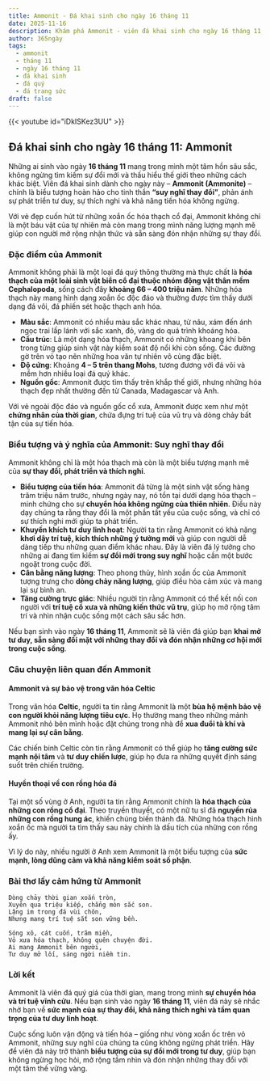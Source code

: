 ```yaml
---
title: Ammonit - Đá khai sinh cho ngày 16 tháng 11
date: 2025-11-16
description: Khám phá Ammonit - viên đá khai sinh cho ngày 16 tháng 11, biểu tượng của Suy nghĩ thay đổi. Cùng tìm hiểu ý nghĩa sâu sắc của viên đá độc đáo này.
author: 365ngày
tags:
  - ammonit
  - tháng 11
  - ngày 16 tháng 11
  - đá khai sinh
  - đá quý
  - đá trang sức
draft: false
---
```


{{< youtube id="iDkISKez3UU" >}}

## Đá khai sinh cho ngày 16 tháng 11: Ammonit

Những ai sinh vào ngày **16 tháng 11** mang trong mình một tâm hồn sâu sắc, không ngừng tìm kiếm sự đổi mới và thấu hiểu thế giới theo những cách khác biệt. Viên đá khai sinh dành cho ngày này – **Ammonit (Ammonite)** – chính là biểu tượng hoàn hảo cho tinh thần **“suy nghĩ thay đổi”**, phản ánh sự phát triển tư duy, sự thích nghi và khả năng tiến hóa không ngừng.

Với vẻ đẹp cuốn hút từ những xoắn ốc hóa thạch cổ đại, Ammonit không chỉ là một báu vật của tự nhiên mà còn mang trong mình năng lượng mạnh mẽ giúp con người mở rộng nhận thức và sẵn sàng đón nhận những sự thay đổi.

### Đặc điểm của Ammonit

Ammonit không phải là một loại đá quý thông thường mà thực chất là **hóa thạch của một loài sinh vật biển cổ đại thuộc nhóm động vật thân mềm Cephalopoda**, sống cách đây **khoảng 66 – 400 triệu năm**. Những hóa thạch này mang hình dạng xoắn ốc độc đáo và thường được tìm thấy dưới dạng đá vôi, đá phiến sét hoặc thạch anh hóa.

- **Màu sắc**: Ammonit có nhiều màu sắc khác nhau, từ nâu, xám đến ánh ngọc trai lấp lánh với sắc xanh, đỏ, vàng do quá trình khoáng hóa.
- **Cấu trúc**: Là một dạng hóa thạch, Ammonit có những khoang khí bên trong từng giúp sinh vật này kiểm soát độ nổi khi còn sống. Các đường gờ trên vỏ tạo nên những hoa văn tự nhiên vô cùng đặc biệt.
- **Độ cứng**: Khoảng **4 – 5 trên thang Mohs**, tương đương với đá vôi và mềm hơn nhiều loại đá quý khác.
- **Nguồn gốc**: Ammonit được tìm thấy trên khắp thế giới, nhưng những hóa thạch đẹp nhất thường đến từ Canada, Madagascar và Anh.

Với vẻ ngoài độc đáo và nguồn gốc cổ xưa, Ammonit được xem như một **chứng nhân của thời gian**, chứa đựng trí tuệ của vũ trụ và dòng chảy bất tận của sự tiến hóa.

### Biểu tượng và ý nghĩa của Ammonit: Suy nghĩ thay đổi

Ammonit không chỉ là một hóa thạch mà còn là một biểu tượng mạnh mẽ của **sự thay đổi, phát triển và thích nghi**.

- **Biểu tượng của tiến hóa**: Ammonit đã từng là một sinh vật sống hàng trăm triệu năm trước, nhưng ngày nay, nó tồn tại dưới dạng hóa thạch – minh chứng cho sự **chuyển hóa không ngừng của thiên nhiên**. Điều này dạy chúng ta rằng thay đổi là một phần tất yếu của cuộc sống, và chỉ có sự thích nghi mới giúp ta phát triển.
- **Khuyến khích tư duy linh hoạt**: Người ta tin rằng Ammonit có khả năng **khơi dậy trí tuệ, kích thích những ý tưởng mới** và giúp con người dễ dàng tiếp thu những quan điểm khác nhau. Đây là viên đá lý tưởng cho những ai đang tìm kiếm **sự đổi mới trong suy nghĩ** hoặc cần một bước ngoặt trong cuộc đời.
- **Cân bằng năng lượng**: Theo phong thủy, hình xoắn ốc của Ammonit tượng trưng cho **dòng chảy năng lượng**, giúp điều hòa cảm xúc và mang lại sự bình an.
- **Tăng cường trực giác**: Nhiều người tin rằng Ammonit có thể kết nối con người với **trí tuệ cổ xưa và những kiến thức vũ trụ**, giúp họ mở rộng tâm trí và nhìn nhận cuộc sống một cách sâu sắc hơn.

Nếu bạn sinh vào ngày **16 tháng 11**, Ammonit sẽ là viên đá giúp bạn **khai mở tư duy, sẵn sàng đối mặt với những thay đổi và đón nhận những cơ hội mới trong cuộc sống**.

### Câu chuyện liên quan đến Ammonit

#### Ammonit và sự bảo vệ trong văn hóa Celtic

Trong văn hóa **Celtic**, người ta tin rằng Ammonit là một **bùa hộ mệnh bảo vệ con người khỏi năng lượng tiêu cực**. Họ thường mang theo những mảnh Ammonit nhỏ bên mình hoặc đặt chúng trong nhà để **xua đuổi tà khí và mang lại sự cân bằng**.

Các chiến binh Celtic còn tin rằng Ammonit có thể giúp họ **tăng cường sức mạnh nội tâm** và **tư duy chiến lược**, giúp họ đưa ra những quyết định sáng suốt trên chiến trường.

#### Huyền thoại về con rồng hóa đá

Tại một số vùng ở Anh, người ta tin rằng Ammonit chính là **hóa thạch của những con rồng cổ đại**. Theo truyền thuyết, có một nữ tu sĩ đã **nguyền rủa những con rồng hung ác**, khiến chúng biến thành đá. Những hóa thạch hình xoắn ốc mà người ta tìm thấy sau này chính là dấu tích của những con rồng ấy.

Vì lý do này, nhiều người ở Anh xem Ammonit là một biểu tượng của **sức mạnh, lòng dũng cảm và khả năng kiểm soát số phận**.

### Bài thơ lấy cảm hứng từ Ammonit

	Dòng chảy thời gian xoắn tròn,  
	Xuyên qua triệu kiếp, chẳng mòn sắc son.  
	Lặng im trong đá vùi chôn,  
	Nhưng mang trí tuệ sắt son vững bền.
	
	Sóng xô, cát cuốn, trăm miền,  
	Vỏ xưa hóa thạch, không quên chuyện đời.  
	Ai mang Ammonit bên người,  
	Tư duy mở lối, sáng ngời niềm tin.

### Lời kết

Ammonit là viên đá quý giá của thời gian, mang trong mình **sự chuyển hóa và trí tuệ vĩnh cửu**. Nếu bạn sinh vào ngày **16 tháng 11**, viên đá này sẽ nhắc nhở bạn về **sức mạnh của sự thay đổi, khả năng thích nghi và tầm quan trọng của tư duy linh hoạt**.

Cuộc sống luôn vận động và tiến hóa – giống như vòng xoắn ốc trên vỏ Ammonit, những suy nghĩ của chúng ta cũng không ngừng phát triển. Hãy để viên đá này trở thành **biểu tượng của sự đổi mới trong tư duy**, giúp bạn không ngừng học hỏi, mở rộng tầm nhìn và đón nhận những thay đổi với một tâm thế vững vàng.
